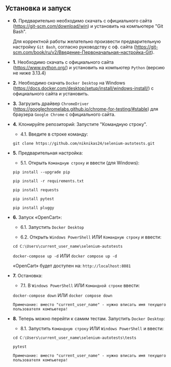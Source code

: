 ## Установка и запуск

- **0.** Предварительно необходимо скачать с официального сайта (https://git-scm.com/download/win) и установить на компьютере "Git Bash".

  Для корректной работы желательно произвести предварительную настройку `Git Bash`, согласно руководству с оф. сайта (https://git-scm.com/book/ru/v2/Введение-Первоначальная-настройка-Git).

- **1.** Необходимо скачать с официального сайта (https://www.python.org/) и установить на компьютер `Python` (версию не ниже 3.13.4)

- **2.** Необходимо скачать `Docker Desktop` на Windows (https://docs.docker.com/desktop/setup/install/windows-install/) с официального сайта и установить.

- **3.** Загрузить драйвер `ChromeDriver` (https://googlechromelabs.github.io/chrome-for-testing/#stable) для браузера `Google Chrome` с официального сайта.


- **4.** Клонируйте репозиторий:
   Запустите "Командную строку".
   
    - 4.1. Введите в строке команду:

    `git clone https://github.com/niknikas24/selenium-autotests.git`


- **5.** Предварительная настройка:

    - 5.1. Открыть `Командную строку` и ввести (для Windows):

    `pip install --upgrade pip`
	
    `pip install -r requirements.txt`

    `pip install requests`

    `pip install pytest`  

    `pip install pluggy` 


- **6.** Запуск «OpenCart»:

    - 6.1. Запустить `Docker Desktop`

    - 6.2. Открыть `Windows PowerShell` ИЛИ `Командную строку` и ввести: 

    `cd C:\Users\current_user_name\selenium-autotests` 

    `docker-compose up -d` ИЛИ `docker compose up -d`

  «OpenCart» будет доступен на: `http://localhost:8081`

- **7.** Остановка:

    - 7.1. В `Windows PowerShell` ИЛИ `Командной строке` ввести:
  
    `docker-compose down` ИЛИ `docker compose down`

  `Примечание: вместо "current_user_name" - нужно вписать имя текущего пользователя компьютера!`


- **8.** Теперь можно перейти к самим тестам. Запустить `Docker Desktop`:

    - 8.1. Запустить `Командную строку` ИЛИ `Windows PowerShell` и ввести:

    `cd C:\Users\current_user_name\selenium-autotests\tests`

    `pytest`

  `Примечание: вместо "current_user_name" - нужно вписать имя текущего пользователя компьютера!` 
